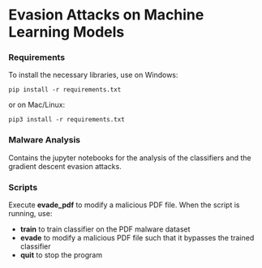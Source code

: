 # Evasion Attacks on Machine Learning Models

### Requirements
To install the necessary libraries, use on Windows:
```
pip install -r requirements.txt
```
or on Mac/Linux:
```
pip3 install -r requirements.txt
```

### Malware Analysis
Contains the jupyter notebooks for the analysis of the classifiers and the gradient descent evasion attacks.

### Scripts
Execute **evade_pdf** to modify a malicious PDF file.
When the script is running, use:
- **train** to train classifier on the PDF malware dataset
- **evade** to modify a malicious PDF file such that it bypasses the trained classifier
- **quit** to stop the program
